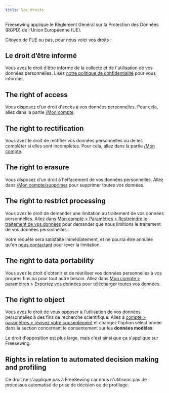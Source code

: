 ```yaml
---
title: Vos droits
---
```


Freesewing applique le Règlement Général sur la Protection des Données (RGPD) de l'Union Européenne (UE).

Citoyen de l'UE ou pas, pour nous voici vos droits :

## Le droit d’être informé

Vous avez le droit d'être informé de la collecte et de l'utilisation de vos données personnelles. Lisez [notre politique de confidentialité](/docs/about/privacy) pour vous informer.

## The right of access

Vous disposez d'un droit d'accès à vos données personnelles. Pour cela, allez dans la partie [/Mon compte](/account).

## The right to rectification

Vous avez le droit de rectifier vos données personnelles ou de les compléter si elles sont incomplètes. Pour cela, allez dans la partie [/Mon compte](/account).

## The right to erasure

Vous disposez d'un droit à l'effacement de vos données personnelles. Allez dans [/Mon compte/supprimer](/account/remove) pour supprimer toutes vos données.

## The right to restrict processing

Vous avez le droit de demander une limitation au traitement de vos données personnelles. Allez dans [Mon compte > Paramètres > Restreindre le traitement de vos données](/account/restrict) pour demander que nous limitions le traitement de vos données personnelles.  

<Warning>

Votre requête sera satisfaite immédiatement, et ne pourra être annulée qu'en [nous contactant](/contact) pour lever la limitation.

</Warning>

## The right to data portability

Vous avez le droit d'obtenir et de réutiliser vos données personnelles à vos propres fins ou pour tout autre besoin. Allez dans [Mon compte > paramètres > Exportez vos données](/account/export) pour télécharger toutes vos données.

## The right to object

Vous avez le droit de vous opposer à l'utilisation de vos données personnelles à des fins de recherche scientifique. Allez à [compte > paramètres > révisez votre consentement](/account/consent) et changez l'option sélectionnée dans la section concernant le consentement sur les **données modèles**.

<Note>

Le droit d'opposition est plus large, mais c'est ainsi que ça s'applique sur Freesewing.

</Note>

## Rights in relation to automated decision making and profiling

Ce droit ne s'applique pas à FreeSewing car nous n'utilisons pas de processus automatisé de prise de décision ou de profilage.
